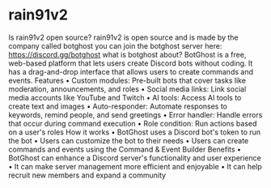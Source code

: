 # rain91v2
Is rain91v2 open source?
rain91v2 is open source and is made by the company called botghost you can join the botghost server here: https://discord.gg/botghost
what is botghost about?
BotGhost is a free, web-based platform that lets users create Discord bots without coding. It has a drag-and-drop interface that allows users to create commands and events. 
Features
• Custom modules: Pre-built bots that cover tasks like moderation, announcements, and roles 
• Social media links: Link social media accounts like YouTube and Twitch 
• AI tools: Access AI tools to create text and images 
• Auto-responder: Automate responses to keywords, remind people, and send greetings 
• Error handler: Handle errors that occur during command execution 
• Role condition: Run actions based on a user's roles 
How it works 
• BotGhost uses a Discord bot's token to run the bot
• Users can customize the bot to their needs
• Users can create commands and events using the Command & Event Builder
Benefits 
• BotGhost can enhance a Discord server's functionality and user experience
• It can make server management more efficient and enjoyable
• It can help recruit new members and expand a community
